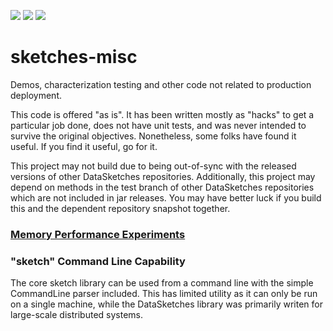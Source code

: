 [![][travis img]][travis]
[![][mavenbadge img]][mavenbadge] [![][versioneye img]][versioneye]

# sketches-misc

Demos, characterization testing and other code not related to production deployment.  

This code is offered "as is".  It has been written mostly as "hacks" to get a particular job done, 
does not have unit tests, and was never intended to survive the original objectives. 
Nonetheless, some folks have found it useful.  If you find it useful, go for it. 

This project may not build due to being out-of-sync with the released versions of other DataSketches repositories. 
Additionally, this project may depend on methods in the test branch of other DataSketches repositories which are not included in jar releases.
You may have better luck if you build this and the dependent repository snapshot together. 

### [Memory Performance Experiments](https://github.com/DataSketches/sketches-misc/blob/master/docs/MemoryPerformance.md)

### "sketch" Command Line Capability

The core sketch library can be used from a command line with the simple CommandLine parser included. 
This has limited utility as it can only be run on a single machine, while the DataSketches library 
was primarily writen for large-scale distributed systems.

[travis]:https://travis-ci.org//DataSketches/sketches-misc/builds?branch=master
[travis img]:https://secure.travis-ci.org/DataSketches/sketches-misc.svg?branch=master

[mavenbadge]:http://search.maven.org/#search|gav|1|g%3A%22com.yahoo.datasketches%22%20AND%20a%3A%22sketches-misc%22
[mavenbadge img]:https://maven-badges.herokuapp.com/maven-central/com.yahoo.datasketches/sketches-misc/badge.svg

[versioneye]:https://www.versioneye.com/user/projects/587fd782b194d40038f4736b
[versioneye img]:https://www.versioneye.com/user/projects/587fd782b194d40038f4736b/badge.svg?style=flat
